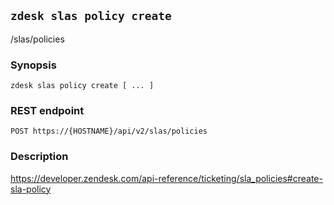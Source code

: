 ## `zdesk slas policy create`

/slas/policies

### Synopsis

    zdesk slas policy create [ ... ]

### REST endpoint

    POST https://{HOSTNAME}/api/v2/slas/policies

### Description

https://developer.zendesk.com/api-reference/ticketing/sla_policies#create-sla-policy

